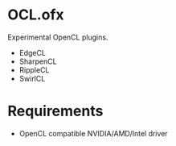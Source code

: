 OCL.ofx
=======

Experimental OpenCL plugins.

 * EdgeCL
 * SharpenCL
 * RippleCL
 * SwirlCL

Requirements
============

 * OpenCL compatible NVIDIA/AMD/Intel driver

